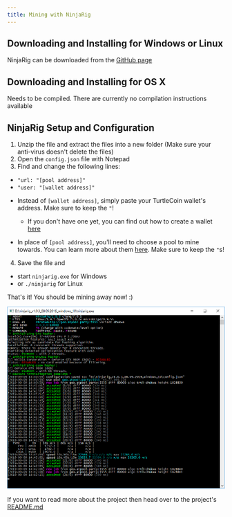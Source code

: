 ```yaml
---
title: Mining with NinjaRig
---
```


## Downloading and Installing for Windows or Linux

NinjaRig can be downloaded from the [GitHub page](https://github.com/turtlecoin/ninjarig/releases/latest)

## Downloading and Installing for OS X

Needs to be compiled. There are currently no compilation instructions available

## NinjaRig Setup and Configuration

1. Unzip the file and extract the files into a new folder (Make sure your anti-virus doesn't delete the files)
2. Open the `config.json` file with Notepad
3. Find and change the following lines:

* `"url: "[pool address]"`
* `"user: "[wallet address]"`

- Instead of `[wallet address]`, simply paste your TurtleCoin wallet's address. Make sure to keep the `"`!
  - If you don't have one yet, you can find out how to create a wallet [here](../wallets/Making-a-Wallet)

- In place of `[pool address]`, you'll need to choose a pool to mine towards. You can learn more about them [here](Pools). Make sure to keep the `"`s!  

4.  Save the file and
  * start `ninjarig.exe` for Windows
  *  or `./ninjarig` for Linux

That's it! You should be mining away now! :)

![ninjarig-working](../../assets/ninjarig-working.png)

If you want to read more about the project then head over to the project's [README.md](https://github.com/turtlecoin/ninjarig/blob/master/README.md)
